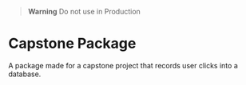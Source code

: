 > **Warning**
> Do not use in Production

# Capstone Package

A package made for a capstone project that records user clicks into a database.
